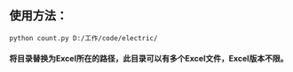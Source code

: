 ## 使用方法：
```python count.py D:/工作/code/electric/```
#### 将目录替换为Excel所在的路径，此目录可以有多个Excel文件，Excel版本不限。
